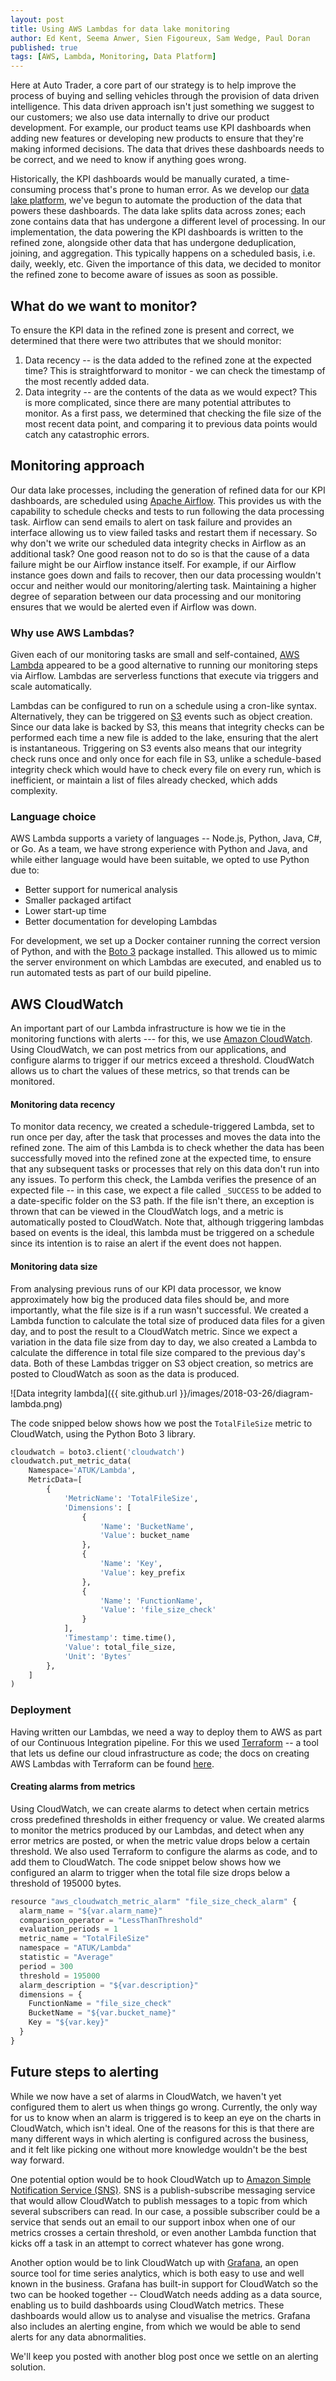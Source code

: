 ```yaml
---
layout: post
title: Using AWS Lambdas for data lake monitoring
author: Ed Kent, Seema Anwer, Sien Figoureux, Sam Wedge, Paul Doran
published: true
tags: [AWS, Lambda, Monitoring, Data Platform]
---
```

Here at Auto Trader, a core part of our strategy is to help improve the process of buying and selling vehicles through the provision of data driven intelligence. This data driven approach isn't just something we suggest to our customers; we also use data internally to drive our product development. For example, our product teams use KPI dashboards when adding new features or developing new products to ensure that they're making informed decisions. The data that drives these dashboards needs to be correct, and we need to know if anything goes wrong.

Historically, the KPI dashboards would be manually curated, a time-consuming process that's prone to human error. As we develop our [data lake platform](http://engineering.autotrader.co.uk/2017/10/03/supporting-building-a-data-lake.html), we've begun to automate the production of the data that powers these dashboards. The data lake splits data across zones; each zone contains data that has undergone a different level of processing. In our implementation, the data powering the KPI dashboards is written to the refined zone, alongside other data that has undergone deduplication, joining, and aggregation. This typically happens on a scheduled basis, i.e. daily, weekly, etc. Given the importance of this data, we decided to monitor the refined zone to become aware of issues as soon as possible.

## What do we want to monitor?
To ensure the KPI data in the refined zone is present and correct, we determined that there were two attributes that we should monitor:
1. Data recency -- is the data added to the refined zone at the expected time? This is straightforward to monitor - we can check the timestamp of the most recently added data.
2. Data integrity -- are the contents of the data as we would expect?  This is more complicated, since there are many potential attributes to monitor. As a first pass, we determined that checking the file size of the most recent data point, and comparing it to previous data points would catch any catastrophic errors.

## Monitoring approach
Our data lake processes, including the generation of refined data for our KPI dashboards, are scheduled using [Apache Airflow](https://airflow.apache.org/). This provides us with the capability to schedule checks and tests to run following the data processing task. Airflow can send emails to alert on task failure and provides an interface allowing us to view failed tasks and restart them if necessary. So why don't we write our scheduled data integrity checks in Airflow as an additional task? One good reason not to do so is that the cause of a data failure might be our Airflow instance itself. For example, if our Airflow instance goes down and fails to recover, then our data processing wouldn't occur and neither would our monitoring/alerting task. Maintaining a higher degree of separation between our data processing and our monitoring ensures that we would be alerted even if Airflow was down.

### Why use AWS Lambdas?
Given each of our monitoring tasks are small and self-contained, [AWS Lambda](https://aws.amazon.com/lambda/) appeared to be a good alternative to running our monitoring steps via Airflow. Lambdas are serverless functions that execute via triggers and scale automatically.

Lambdas can be configured to run on a schedule using a cron-like syntax. Alternatively, they can be triggered on [S3](https://aws.amazon.com/s3/) events such as object creation. Since our data lake is backed by S3, this means that integrity checks can be performed each time a new file is added to the lake, ensuring that the alert is instantaneous. Triggering on S3 events also means that our integrity check runs once and only once for each file in S3, unlike a schedule-based integrity check which would have to check every file on every run, which is inefficient, or maintain a list of files already checked, which adds complexity.

### Language choice
AWS Lambda supports a variety of languages --  Node.js, Python, Java, C#, or Go. As a team, we have strong experience with Python and Java, and while either language would have been suitable, we opted to use Python due to:
* Better support for numerical analysis
* Smaller packaged artifact
* Lower start-up time
* Better documentation for developing Lambdas

For development, we set up a Docker container running the correct version of Python, and with the [Boto 3](https://boto3.readthedocs.io) package installed. This allowed us to mimic the server environment on which Lambdas are executed, and enabled us to run automated tests as part of our build pipeline.

## AWS CloudWatch
An important part of our Lambda infrastructure is how we tie in the monitoring functions with alerts --- for this, we use [Amazon CloudWatch](https://aws.amazon.com/cloudwatch/). Using CloudWatch, we can post metrics from our applications, and configure alarms to trigger if our metrics exceed a threshold. CloudWatch allows us to chart the values of these metrics, so that trends can be monitored.

#### Monitoring data recency
To monitor data recency, we created a schedule-triggered Lambda, set to run once per day, after the task that processes and moves the data into the refined zone. The aim of this Lambda is to check whether the data has been successfully moved into the refined zone at the expected time, to ensure that any subsequent tasks or processes that rely on this data don't run into any issues. To perform this check, the Lambda verifies the presence of an expected file -- in this case, we expect a file called `_SUCCESS` to be added to a date-specific folder on the S3 path. If the file isn't there, an exception is thrown that can be viewed in the CloudWatch logs, and a metric is automatically posted to CloudWatch. Note that, although triggering lambdas based on events is the ideal, this lambda must be triggered on a schedule since its intention is to raise an alert if the event does not happen.


#### Monitoring data size
From analysing previous runs of our KPI data processor, we know approximately how big the produced data files should be, and more importantly, what the file size is if a run wasn't successful. We created a Lambda function to calculate the total size of produced data files for a given day, and to post the result to a CloudWatch metric. Since we expect a variation in the data file size from day to day, we also created a Lambda to calculate the difference in total file size compared to the previous day's data. Both of these Lambdas trigger on S3 object creation, so metrics are posted to CloudWatch as soon as the data is produced.

![Data integrity lambda]({{ site.github.url }}/images/2018-03-26/diagram-lambda.png)

The code snipped below shows how we post the `TotalFileSize` metric to CloudWatch, using the Python Boto 3 library.

```python
cloudwatch = boto3.client('cloudwatch')
cloudwatch.put_metric_data(
    Namespace='ATUK/Lambda',
    MetricData=[
        {
            'MetricName': 'TotalFileSize',
            'Dimensions': [
                {
                    'Name': 'BucketName',
                    'Value': bucket_name
                },
                {
                    'Name': 'Key',
                    'Value': key_prefix
                },
                {
                    'Name': 'FunctionName',
                    'Value': 'file_size_check'
                }
            ],
            'Timestamp': time.time(),
            'Value': total_file_size,
            'Unit': 'Bytes'
        },
    ]
)
```

### Deployment
Having written our Lambdas, we need a way to deploy them to AWS as part of our Continuous Integration pipeline. For this we used [Terraform](https://www.terraform.io/) -- a tool that lets us define our cloud infrastructure as code; the docs on creating AWS Lambdas with Terraform can be found [here](https://www.terraform.io/docs/providers/aws/r/lambda_function.html).

#### Creating alarms from metrics
Using CloudWatch, we can create alarms to detect when certain metrics cross predefined thresholds in either frequency or value. We created alarms to monitor the metrics produced by our Lambdas, and detect when any error metrics are posted, or when the metric value drops below a certain threshold. We also used Terraform to configure the alarms as code, and to add them to CloudWatch. The code snippet below shows how we configured an alarm to trigger when the total file size drops below a threshold of 195000 bytes.

```javascript
resource "aws_cloudwatch_metric_alarm" "file_size_check_alarm" {
  alarm_name = "${var.alarm_name}"
  comparison_operator = "LessThanThreshold"
  evaluation_periods = 1
  metric_name = "TotalFileSize"
  namespace = "ATUK/Lambda"
  statistic = "Average"
  period = 300
  threshold = 195000
  alarm_description = "${var.description}"
  dimensions = {
    FunctionName = "file_size_check"
    BucketName = "${var.bucket_name}"
    Key = "${var.key}"
  }
}
```

## Future steps to alerting
While we now have a set of alarms in CloudWatch, we haven't yet configured them to alert us when things go wrong. Currently, the only way for us to know when an alarm is triggered is to keep an eye on the charts in CloudWatch, which isn't ideal. One of the reasons for this is that there are many different ways in which alerting is configured across the business, and it felt like picking one without more knowledge wouldn't be the best way forward.

One potential option would be to hook CloudWatch up to [Amazon Simple Notification Service (SNS)](https://aws.amazon.com/sns/). SNS is a publish-subscribe messaging service that would allow CloudWatch to publish messages to a topic from which several subscribers can read. In our case, a possible subscriber could be a service that sends out an email to our support inbox when one of our metrics crosses a certain threshold, or even another Lambda function that kicks off a task in an attempt to correct whatever has gone wrong.

Another option would be to link CloudWatch up with [Grafana](https://grafana.com/),  an open source tool for time series analytics, which is both easy to use and well known in the business. Grafana has built-in support for CloudWatch so the two can be hooked together -- CloudWatch needs adding as a data source, enabling us to build dashboards using CloudWatch metrics. These dashboards would allow us to analyse and visualise the metrics. Grafana also includes an alerting engine, from which we would be able to send alerts for any data abnormalities.

We'll keep you posted with another blog post once we settle on an alerting solution.
